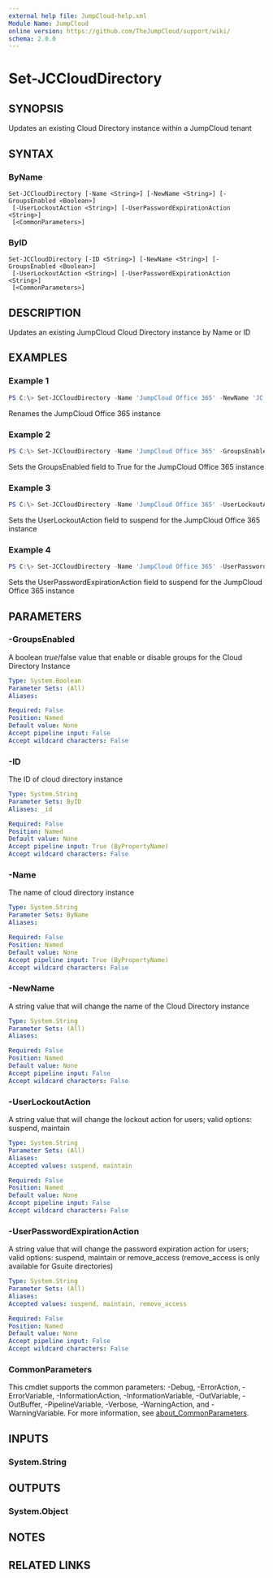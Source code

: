 ```yaml
---
external help file: JumpCloud-help.xml
Module Name: JumpCloud
online version: https://github.com/TheJumpCloud/support/wiki/
schema: 2.0.0
---
```


# Set-JCCloudDirectory

## SYNOPSIS
Updates an existing Cloud Directory instance within a JumpCloud tenant

## SYNTAX

### ByName
```
Set-JCCloudDirectory [-Name <String>] [-NewName <String>] [-GroupsEnabled <Boolean>]
 [-UserLockoutAction <String>] [-UserPasswordExpirationAction <String>]
 [<CommonParameters>]
```

### ByID
```
Set-JCCloudDirectory [-ID <String>] [-NewName <String>] [-GroupsEnabled <Boolean>]
 [-UserLockoutAction <String>] [-UserPasswordExpirationAction <String>]
 [<CommonParameters>]
```

## DESCRIPTION
Updates an existing JumpCloud Cloud Directory instance by Name or ID

## EXAMPLES

### Example 1
```powershell
PS C:\> Set-JCCloudDirectory -Name 'JumpCloud Office 365' -NewName 'JC O365'
```

Renames the JumpCloud Office 365 instance

### Example 2
```powershell
PS C:\> Set-JCCloudDirectory -Name 'JumpCloud Office 365' -GroupsEnabled $True
```

Sets the GroupsEnabled field to True for the JumpCloud Office 365 instance

### Example 3
```powershell
PS C:\> Set-JCCloudDirectory -Name 'JumpCloud Office 365' -UserLockoutAction 'suspend'
```

Sets the UserLockoutAction field to suspend for the JumpCloud Office 365 instance

### Example 4
```powershell
PS C:\> Set-JCCloudDirectory -Name 'JumpCloud Office 365' -UserPasswordExpirationAction 'suspend'
```

Sets the UserPasswordExpirationAction field to suspend for the JumpCloud Office 365 instance

## PARAMETERS

### -GroupsEnabled
A boolean $true/$false value that enable or disable groups for the Cloud Directory Instance

```yaml
Type: System.Boolean
Parameter Sets: (All)
Aliases:

Required: False
Position: Named
Default value: None
Accept pipeline input: False
Accept wildcard characters: False
```

### -ID
The ID of cloud directory instance

```yaml
Type: System.String
Parameter Sets: ByID
Aliases: _id

Required: False
Position: Named
Default value: None
Accept pipeline input: True (ByPropertyName)
Accept wildcard characters: False
```

### -Name
The name of cloud directory instance

```yaml
Type: System.String
Parameter Sets: ByName
Aliases:

Required: False
Position: Named
Default value: None
Accept pipeline input: True (ByPropertyName)
Accept wildcard characters: False
```

### -NewName
A string value that will change the name of the Cloud Directory instance

```yaml
Type: System.String
Parameter Sets: (All)
Aliases:

Required: False
Position: Named
Default value: None
Accept pipeline input: False
Accept wildcard characters: False
```

### -UserLockoutAction
A string value that will change the lockout action for users; valid options: suspend, maintain

```yaml
Type: System.String
Parameter Sets: (All)
Aliases:
Accepted values: suspend, maintain

Required: False
Position: Named
Default value: None
Accept pipeline input: False
Accept wildcard characters: False
```

### -UserPasswordExpirationAction
A string value that will change the password expiration action for users; valid options: suspend, maintain or remove_access (remove_access is only available for Gsuite directories)

```yaml
Type: System.String
Parameter Sets: (All)
Aliases:
Accepted values: suspend, maintain, remove_access

Required: False
Position: Named
Default value: None
Accept pipeline input: False
Accept wildcard characters: False
```

### CommonParameters
This cmdlet supports the common parameters: -Debug, -ErrorAction, -ErrorVariable, -InformationAction, -InformationVariable, -OutVariable, -OutBuffer, -PipelineVariable, -Verbose, -WarningAction, and -WarningVariable. For more information, see [about_CommonParameters](http://go.microsoft.com/fwlink/?LinkID=113216).

## INPUTS

### System.String
## OUTPUTS

### System.Object
## NOTES

## RELATED LINKS
